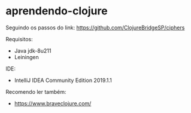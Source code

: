 # aprendendo-clojure
Seguindo os passos do link: https://github.com/ClojureBridgeSP/ciphers

Requisitos:
* Java jdk-8u211
* Leiningen

IDE:
* IntelliJ IDEA Community Edition 2019.1.1


Recomendo ler também: 
* https://www.braveclojure.com/
